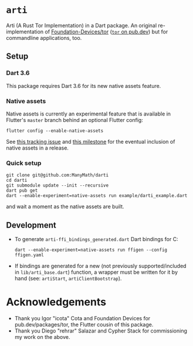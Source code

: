 # `arti`
Arti (A Rust Tor Implementation) in a Dart package.  An original re-implementation of 
[Foundation-Devices/tor](https://github.com/Foundation-Devices/tor) 
([`tor` on pub.dev](https://pub.dev/packages/tor)) but for commandline applications, too.

## Setup
### Dart 3.6
This package requires Dart 3.6 for its new native assets feature.

### Native assets
Native assets is currently an experimental feature that is available in Flutter's `master` branch behind an optional Flutter config:
```
flutter config --enable-native-assets
```

See [this tracking issue](https://github.com/flutter/flutter/issues/129757) and [this milestone](https://github.com/dart-lang/native/milestone/15) for the eventual inclusion of native assets in a release.

### Quick setup
```
git clone git@github.com:ManyMath/darti
cd darti
git submodule update --init --recursive
dart pub get
dart --enable-experiment=native-assets run example/darti_example.dart
```
<!--- TODO: Remove the `git submodule update --init --recursive` step. --->
and wait a moment as the native assets are built.

## Development
- To generate `arti-ffi_bindings_generated.dart` Dart bindings for C:
  ```
  dart --enable-experiment=native-assets run ffigen --config ffigen.yaml
  ```
- If bindings are generated for a new (not previously supported/included in `lib/arti_base.dart`)
  function, a wrapper must be written for it by hand (see: `artiStart`, `artiClientBootstrap`).

# Acknowledgements
- Thank you Igor "icota" Cota and Foundation Devices for pub.dev/packages/tor,
  the Flutter cousin of this package.
- Thank you Diego "rehrar" Salazar and Cypher Stack for commissioning my work 
  on the above.
